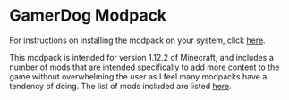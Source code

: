 # GamerDog Modpack
For instructions on installing the modpack on your system, click [here](https://github.com/TheGamerCanine/GamerDog-Modpack/wiki/Installation).

This modpack is intended for version 1.12.2 of Minecraft, and includes a number of mods that are intended specifically to add more content to the game without overwhelming the user as I feel many modpacks have a tendency of doing. The list of mods included are listed [here](https://github.com/TheGamerCanine/GamerDog-Modpack/blob/main/credit.txt).
